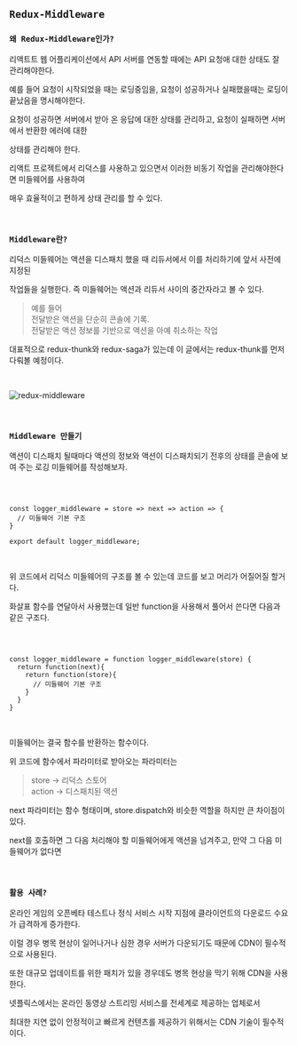 ## `Redux-Middleware`

### `왜 Redux-Middleware인가?`

리액트트 웹 어플리케이션에서 API 서버를 연동할 때에는 API 요청애 대한 상태도 잘 관리해야한다.

예를 들어 요청이 시작되었을 때는 로딩중임을, 요청이 성공하거나 실패했을때는 로딩이 끝났음을 명시해야한다.

요청이 성공하면 서버에서 받아 온 응답에 대한 상태를 관리하고, 요청이 실패하면 서버에서 반환한 에러에 대한

상태를 관리해야 한다.

리액트 프로젝트에서 리덕스를 사용하고 있으면서 이러한 비동기 작업을 관리해야한다면 미들웨어를 사용하여

매우 효율적이고 편하게 상태 관리를 할 수 있다.

<br />

### `Middleware란?`

리덕스 미들웨어는 액션을 디스패치 했을 때 리듀서에서 이를 처리하기에 앞서 사전에 지정된

작업들을 실행한다. 즉 미들웨어는 액션과 리듀서 사이의 중간자라고 볼 수 있다.
  > 예를 들어 <br />
  > 전달받은 액션을 단순히 콘솔에 기록. <br />
  > 전달받은 액션 정보를 기반으로 액션을 아예 취소하는 작업

대표적으로 redux-thunk와 redux-saga가 있는데 이 글에서는 redux-thunk를 먼저 다뤄볼 예정이다.

<br />

![redux-middleware](https://user-images.githubusercontent.com/94499416/184522895-3fd1160c-2a98-452d-84f9-9060fe7b965c.png)

<br />

### `Middleware 만들기`

액션이 디스패치 될때마다 액션의 정보와 액션이 디스패치되기 전후의 상태를 콘솔에 보여 주는 로깅 미들웨어를 작성해보자.

<br />

```

const logger_middleware = store => next => action => {
  // 미들웨어 기본 구조
}

export default logger_middleware;

```

<br />

위 코드에서 리덕스 미들웨어의 구조를 볼 수 있는데 코드를 보고 머리가 어질어질 할거다. 

화살표 함수를 연달아서 사용했는데 일반 function을 사용해서 풀어서 쓴다면 다음과 같은 구조다.

<br />

```

const logger_middleware = function logger_middleware(store) {
  return function(next){
    return function(store){
      // 미들웨어 기본 구조
    }
  }
}

```

<br />

미들웨어는 결국 함수를 반환하는 함수이다. 

위 코드에 함수에서 파라미터로 받아오는 파라미터는
  > store -> 리덕스 스토어 <br />
  > action -> 디스패치된 액션

next 파라미터는 함수 형태이며, store.dispatch와 비슷한 역할을 하지만 큰 차이점이 있다.

next를 호출하면 그 다음 처리해야 할 미들웨어에게 액션을 넘겨주고, 만약 그 다음 미들웨어가 없다면




<br />

### `활용 사례?`

온라인 게임의 오픈베타 테스트나 정식 서비스 시작 지점에 클라이언트의 다운로드 수요가 급격하게 증가한다.

이럴 경우 병목 현상이 일어나거나 심한 경우 서버가 다운되기도 때문에 CDN이 필수적으로 사용된다.

또한 대규모 업데이트를 위한 패치가 있을 경우데도 병목 현상을 막기 위해 CDN을 사용한다.

넷플릭스에서는 온라인 동영상 스트리밍 서비스를 전세계로 제공하는 업체로서 

최대한 지연 없이 안정적이고 빠르게 컨텐츠를 제공하기 위해서는 CDN 기술이 필수적이다.
